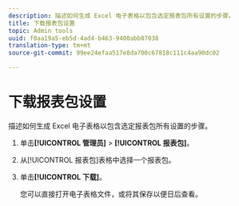 ```yaml
---
description: 描述如何生成 Excel 电子表格以包含选定报表包所有设置的步骤。
title: 下载报表包设置
topic: Admin tools
uuid: f0aa19a5-eb5d-4ad4-b463-9400abb07038
translation-type: tm+mt
source-git-commit: 99ee24efaa517e8da700c67818c111c4aa90dc02

---
```



# 下载报表包设置

描述如何生成 Excel 电子表格以包含选定报表包所有设置的步骤。

1. 单击&#x200B;**[!UICONTROL 管理员]** &gt; **[!UICONTROL 报表包]**。
1. 从[!UICONTROL 报表包]表格中选择一个报表包。
1. 单击&#x200B;**[!UICONTROL 下载]**。

   您可以直接打开电子表格文件，或将其保存以便日后查看。
